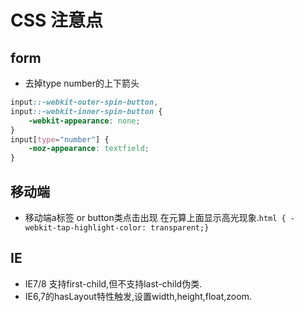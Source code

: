 # CSS 注意点



## form
* 去掉type number的上下箭头
```css
input::-webkit-outer-spin-button,
input::-webkit-inner-spin-button {
    -webkit-appearance: none;
}
input[type="number"] {
    -moz-appearance: textfield;
}
```

## 移动端
* 移动端a标签 or button类点击出现 在元算上面显示高光现象.`html { -webkit-tap-highlight-color: transparent;}`




## IE
* IE7/8 支持first-child,但不支持last-child伪类.
* IE6,7的hasLayout特性触发,设置width,height,float,zoom.
